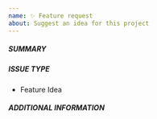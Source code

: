 ```yaml
---
name: ✨ Feature request
about: Suggest an idea for this project
---
```

<!--- First, verify that your feature was not already discussed on GitHub -->
<!--- This template is only for *small* changes. For more complex features, please follow instructions in https://github.com/oasisprotocol/oasis-core/blob/master/CONTRIBUTING.md#feature-requests -->
<!--- Complete *all* sections as described, this form is processed automatically -->

##### SUMMARY
<!--- Describe the new feature/improvement briefly below -->

##### ISSUE TYPE
- Feature Idea

##### ADDITIONAL INFORMATION
<!--- Describe how the feature would be used, why it is needed and what it would solve -->

